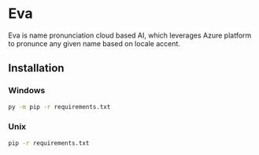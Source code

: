 # Eva
Eva is name pronunciation cloud based AI, which leverages Azure platform to pronunce any given name based on locale accent.

## Installation
### Windows
```sh
py -m pip -r requirements.txt
```

### Unix
```sh
pip -r requirements.txt
```